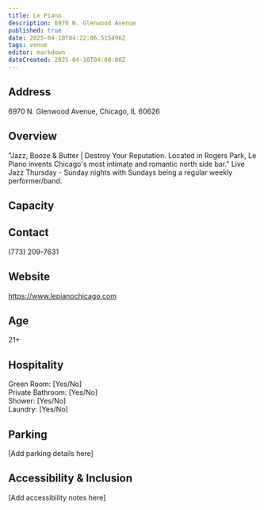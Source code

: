 ```yaml
---
title: Le Piano
description: 6970 N. Glenwood Avenue
published: true
date: 2025-04-10T04:22:06.515496Z
tags: venue
editor: markdown
dateCreated: 2025-04-10T04:00:00Z
---
```


## Address

6970 N. Glenwood Avenue, Chicago, IL 60626

## Overview

"Jazz, Booze & Butter | Destroy Your Reputation. Located in Rogers Park, Le Piano invents Chicago's most intimate and romantic north side bar." Live Jazz Thursday - Sunday nights with Sundays being a regular weekly performer/band.

## Capacity



## Contact

(773) 209-7631

## Website

https://www.lepianochicago.com

## Age

21+

## Hospitality

Green Room: [Yes/No]  
Private Bathroom: [Yes/No]  
Shower: [Yes/No]  
Laundry: [Yes/No]

## Parking

[Add parking details here]

## Accessibility & Inclusion

[Add accessibility notes here]
